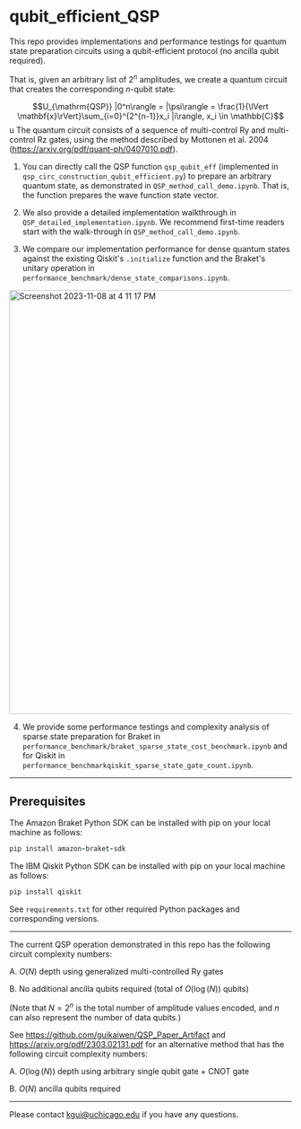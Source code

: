 # qubit_efficient_QSP

This repo provides implementations and performance testings for quantum state preparation circuits using a qubit-efficient protocol (no ancilla qubit required). 

That is, given an arbitrary list of $2^n$ amplitudes, we create a quantum circuit that creates the corresponding $n$-qubit state:

$$U_{\mathrm{QSP}} |0^n\rangle = |\psi\rangle = \frac{1}{\lVert \mathbf{x}\rVert}\sum_{i=0}^{2^{n-1}}x_i |i\rangle, x_i \in \mathbb{C}$$
 u
The quantum circuit consists of a sequence of multi-control Ry and multi-control Rz gates, using the method described by Mottonen et al. 2004 (https://arxiv.org/pdf/quant-ph/0407010.pdf).

1. You can directly call the QSP function `qsp_qubit_eff` (implemented in `qsp_circ_construction_qubit_efficient.py`) to prepare an arbitrary quantum state, as demonstrated in `QSP_method_call_demo.ipynb`. That is, the function prepares the wave function state vector.

2. We also provide a detailed implementation walkthrough in `QSP_detailed_implementation.ipynb`. We recommend first-time readers start with the walk-through in `QSP_method_call_demo.ipynb`.

3. We compare our implementation performance for dense quantum states against the existing Qiskit's `.initialize` function and the Braket's unitary operation in `performance_benchmark/dense_state_comparisons.ipynb`.

<img width="756" alt="Screenshot 2023-11-08 at 4 11 17 PM" src="https://github.com/guikaiwen/qubit_efficient_QSP/assets/24789128/8dfcc84d-40c8-42d2-9f36-d9dbbd931f71">

4. We provide some performance testings and complexity analysis of sparse state preparation for Braket in `performance_benchmark/braket_sparse_state_cost_benchmark.ipynb` and for Qiskit in `performance_benchmarkqiskit_sparse_state_gate_count.ipynb`.

-------------------------------
## Prerequisites

The Amazon Braket Python SDK can be installed with pip on your local machine as follows:
```ruby
pip install amazon-braket-sdk
```

The IBM Qiskit Python SDK can be installed with pip on your local machine as follows:
```ruby
pip install qiskit
```

See `requirements.txt` for other required Python packages and corresponding versions.

-------------------------------
The current QSP operation demonstrated in this repo has the following circuit complexity numbers:

A. $O(N)$ depth using generalized multi-controlled Ry gates

B. No additional ancilla qubits required (total of $O(\log(N))$ qubits)

(Note that $N = 2^n$ is the total number of amplitude values encoded, and $n$ can also represent the number of data qubits.)

See https://github.com/guikaiwen/QSP_Paper_Artifact and https://arxiv.org/pdf/2303.02131.pdf for an alternative method that has the following circuit complexity numbers:

A. $O(\log(N))$ depth using arbitrary single qubit gate + CNOT gate

B. $O(N)$ ancilla qubits required

-------------------------------
Please contact kgui@uchicago.edu if you have any questions.
